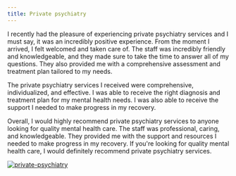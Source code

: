 ```yaml
---
title: Private psychiatry
---
```


I recently had the pleasure of experiencing private psychiatry services and I must say, it was an incredibly positive experience. From the moment I arrived, I felt welcomed and taken care of. The staff was incredibly friendly and knowledgeable, and they made sure to take the time to answer all of my questions. They also provided me with a comprehensive assessment and treatment plan tailored to my needs.

The private psychiatry services I received were comprehensive, individualized, and effective. I was able to receive the right diagnosis and treatment plan for my mental health needs. I was also able to receive the support I needed to make progress in my recovery.

Overall, I would highly recommend private psychiatry services to anyone looking for quality mental health care. The staff was professional, caring, and knowledgeable. They provided me with the support and resources I needed to make progress in my recovery. If you're looking for quality mental health care, I would definitely recommend private psychiatry services.

[![private-psychiatry](<https://dabuttonfactory.com/button.png?t=CHECK+SERVICE&f=Noto+Sans-Bold&ts=26&tc=fff&hp=45&vp=20&c=11&bgt=unicolored&bgc=4bd42f>)](<https://londonexpertfinder.com/link>)